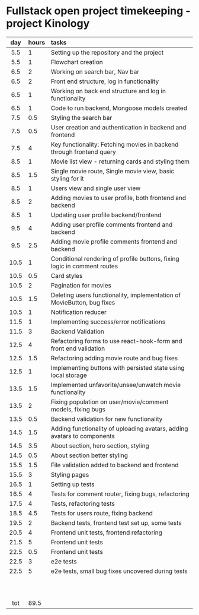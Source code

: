 # Fullstack open project timekeeping - project Kinology

| day  | hours | tasks                                                                    |
| :--: | :---- | :----------------------------------------------------------------------- |
| 5.5  | 1     | Setting up the repository and the project                                |
| 5.5  | 1     | Flowchart creation                                                       |
| 6.5  | 2     | Working on search bar, Nav bar                                           |
| 6.5  | 2     | Front end structure, log in functionality                                |
| 6.5  | 1     | Working on back end structure and log in functionality                   |
| 6.5  | 1     | Code to run backend, Mongoose models created                             |
| 7.5  | 0.5   | Styling the search bar                                                   |
| 7.5  | 0.5   | User creation and authentication in backend and frontend                 |
| 7.5  | 4     | Key functionality: Fetching movies in backend through frontend query     |
| 8.5  | 1     | Movie list view - returning cards and styling them                       |
| 8.5  | 1.5   | Single movie route, Single movie view, basic styling for it              |
| 8.5  | 1     | Users view and single user view                                          |
| 8.5  | 2     | Adding movies to user profile, both frontend and backend                 |
| 8.5  | 1     | Updating user profile backend/frontend                                   |
| 9.5  | 4     | Adding user profile comments frontend and backend                        |
| 9.5  | 2.5   | Adding movie profile comments frontend and backend                       |
| 10.5 | 1     | Conditional rendering of profile buttons, fixing logic in comment routes |
| 10.5 | 0.5   | Card styles                                                              |
| 10.5 | 2     | Pagination for movies                                                    |
| 10.5 | 1.5   | Deleting users functionality, implementation of MovieButton, bug fixes   |
| 10.5 | 1     | Notification reducer                                                     |
| 11.5 | 1     | Implementing success/error notifications                                 |
| 11.5 | 3     | Backend Validation                                                       |
| 12.5 | 4     | Refactoring forms to use react-hook-form and front end validation        |
| 12.5 | 1.5   | Refactoring adding movie route and bug fixes                             |
| 12.5 | 1     | Implementing buttons with persisted state using local storage            |
| 13.5 | 1.5   | Implemented unfavorite/unsee/unwatch movie functionality                 |
| 13.5 | 2     | Fixing population on user/movie/comment models, fixing bugs              |
| 13.5 | 0.5   | Backend validation for new functionality                                 |
| 14.5 | 1.5   | Adding functionality of uploading avatars, adding avatars to components  |
| 14.5 | 3.5   | About section, hero section, styling                                     |
| 14.5 | 0.5   | About section better styling                                             |
| 15.5 | 1.5   | File validation added to backend and frontend                            |
| 15.5 | 3     | Styling pages                                                            |
| 16.5 | 1     | Setting up tests                                                         |
| 16.5 | 4     | Tests for comment router, fixing bugs, refactoring                       |
| 17.5 | 4     | Tests, refactoring tests                                                 |
| 18.5 | 4.5   | Tests for users route, fixing backend                                    |
| 19.5 | 2     | Backend tests, frontend test set up, some tests                          |
| 20.5 | 4     | Frontend unit tests, frontend refactoring                                |
| 21.5 | 5     | Frontend unit tests                                                      |
| 22.5 | 0.5   | Frontend unit tests                                                      |
| 22.5 | 3     | e2e tests                                                                |
| 22.5 | 5     | e2e tests, small bug fixes uncovered during tests                        |
|      |       |                                                                          |
|      |       |                                                                          |
|      |       |                                                                          |
|      |       |                                                                          |
|      |       |                                                                          |
|      |       |                                                                          |
|      |       |                                                                          |
|      |       |                                                                          |
|      |       |                                                                          |
|      |       |                                                                          |
| tot  | 89.5  |                                                                          |
